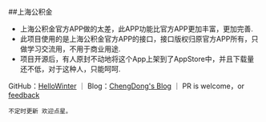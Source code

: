 ##上海公积金

- 上海公积金官方APP做的太差，此APP功能比官方APP更加丰富，更加完善.
- 此项目使用的是上海公积金官方APP的接口，接口版权归原官方APP所有，只做学习交流用，不用于商业用途.
- 项目开源后，有人原封不动地将这个App上架到了AppStore中，并且下载量还不低，对于这种人，只能呵呵.

GitHub：[HelloWinter](https://github.com/HelloWinter) ｜ Blog：[ChengDong's Blog](http://chengdong.top/) ｜ PR is welcome，or [feedback](mailto:cdengong@gmail.com)

`不定时更新 欢迎点星。`


